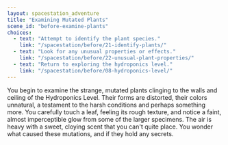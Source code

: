 ```yaml
---
layout: spacestation_adventure
title: "Examining Mutated Plants"
scene_id: "before-examine-plants"
choices:
  - text: "Attempt to identify the plant species."
    link: "/spacestation/before/21-identify-plants/"
  - text: "Look for any unusual properties or effects."
    link: "/spacestation/before/22-unusual-plant-properties/"
  - text: "Return to exploring the hydroponics level."
    link: "/spacestation/before/08-hydroponics-level/"
---
```


You begin to examine the strange, mutated plants clinging to the walls and ceiling of the Hydroponics Level. Their forms are distorted, their colors unnatural, a testament to the harsh conditions and perhaps something more. You carefully touch a leaf, feeling its rough texture, and notice a faint, almost imperceptible glow from some of the larger specimens. The air is heavy with a sweet, cloying scent that you can't quite place. You wonder what caused these mutations, and if they hold any secrets.
